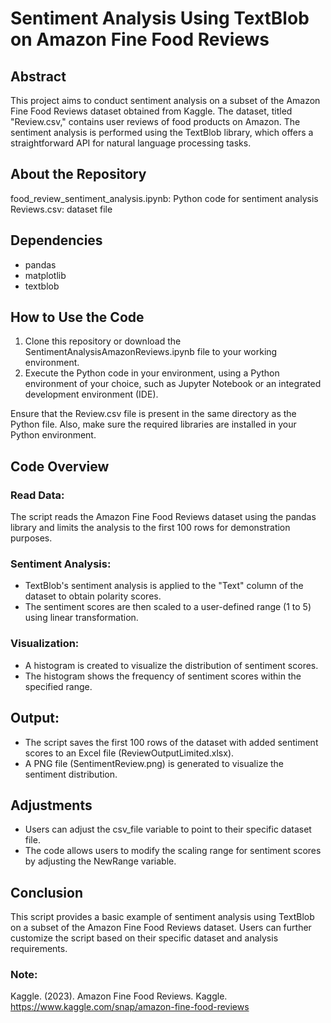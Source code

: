 # Sentiment Analysis Using TextBlob on Amazon Fine Food Reviews

## Abstract
This project aims to conduct sentiment analysis on a subset of the Amazon Fine Food Reviews dataset obtained from Kaggle. The dataset, titled "Review.csv," contains user reviews of food products on Amazon. The sentiment analysis is performed using the TextBlob library, which offers a straightforward API for natural language processing tasks.

## About the Repository
food_review_sentiment_analysis.ipynb: Python code for sentiment analysis
Reviews.csv: dataset file

## Dependencies
- pandas
- matplotlib
- textblob


## How to Use the Code
1. Clone this repository or download the SentimentAnalysisAmazonReviews.ipynb file to your working environment.
2. Execute the Python code in your environment, using a Python environment of your choice, such as Jupyter Notebook or an integrated development environment (IDE).

Ensure that the Review.csv file is present in the same directory as the Python file. Also, make sure the required libraries are installed in your Python environment.

## Code Overview
### Read Data:

The script reads the Amazon Fine Food Reviews dataset using the pandas library and limits the analysis to the first 100 rows for demonstration purposes.
### Sentiment Analysis:

- TextBlob's sentiment analysis is applied to the "Text" column of the dataset to obtain polarity scores.
- The sentiment scores are then scaled to a user-defined range (1 to 5) using linear transformation.
  
### Visualization:

- A histogram is created to visualize the distribution of sentiment scores.
- The histogram shows the frequency of sentiment scores within the specified range.

## Output:

- The script saves the first 100 rows of the dataset with added sentiment scores to an Excel file (ReviewOutputLimited.xlsx).
- A PNG file (SentimentReview.png) is generated to visualize the sentiment distribution.

## Adjustments

- Users can adjust the csv_file variable to point to their specific dataset file.
- The code allows users to modify the scaling range for sentiment scores by adjusting the NewRange variable.

## Conclusion

This script provides a basic example of sentiment analysis using TextBlob on a subset of the Amazon Fine Food Reviews dataset. Users can further customize the script based on their specific dataset and analysis requirements.

### Note:
Kaggle. (2023). Amazon Fine Food Reviews. Kaggle. https://www.kaggle.com/snap/amazon-fine-food-reviews
